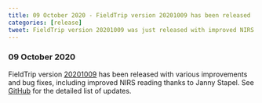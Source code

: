 ```yaml
---
title: 09 October 2020 - FieldTrip version 20201009 has been released
categories: [release]
tweet: FieldTrip version 20201009 was just released with improved NIRS reading thanks to @jannystapel! See http://www.fieldtriptoolbox.org/#09-october-2020
---
```


### 09 October 2020

FieldTrip version [20201009](http://github.com/fieldtrip/fieldtrip/releases/tag/20201009) has been released with various improvements and bug fixes, including improved NIRS reading thanks to Janny Stapel. See [GitHub](https://github.com/fieldtrip/fieldtrip/compare/20200919...20201009) for the detailed list of updates.
